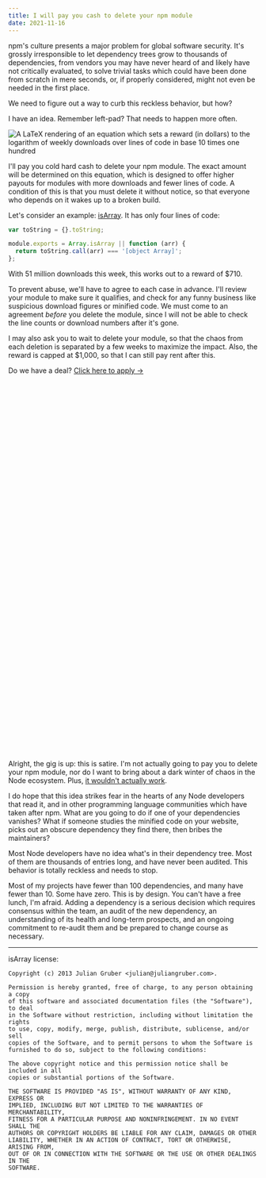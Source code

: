 ```yaml
---
title: I will pay you cash to delete your npm module
date: 2021-11-16
---
```


npm's culture presents a major problem for global software security. It's
grossly irresponsible to let dependency trees grow to thousands of dependencies,
from vendors you may have never heard of and likely have not critically
evaluated, to solve trivial tasks which could have been done from scratch in
mere seconds, or, if properly considered, might not even be needed in the first
place.

We need to figure out a way to curb this reckless behavior, but how?

I have an idea. Remember left-pad? That needs to happen more often.

![A LaTeX rendering of an equation which sets a reward (in dollars) to the logarithm of weekly downloads over lines of code in base 10 times one hundred](https://redacted.moe/f/e2f3d3a4.svg)

I'll pay you cold hard cash to delete your npm module. The exact amount will be
determined on this equation, which is designed to offer higher payouts for
modules with more downloads and fewer lines of code. A condition of this is that
you must delete it without notice, so that everyone who depends on it wakes up
to a broken build.

Let's consider an example: [isArray][0]. It has only four lines of code:

[0]: https://www.npmjs.com/package/isarray

```javascript
var toString = {}.toString;

module.exports = Array.isArray || function (arr) {
  return toString.call(arr) === '[object Array]';
};
```

With 51 million downloads this week, this works out to a reward of $710.

To prevent abuse, we'll have to agree to each case in advance. I'll review your
module to make sure it qualifies, and check for any funny business like
suspicious download figures or minified code. We must come to an agreement
*before* you delete the module, since I will not be able to check the line
counts or download numbers after it's gone.

I may also ask you to wait to delete your module, so that the chaos from each
deletion is separated by a few weeks to maximize the impact. Also, the reward is
capped at $1,000, so that I can still pay rent after this.

Do we have a deal? [Click here to apply →](#conclusion)

<br /> <br /> <br /> <br /> <br /> <br /> <br /> <br /> <br /> <br /> <br />
<br /> <br /> <br /> <br /> <br /> <br /> <br /> <br /> <br /> <br /> <br />
<br /> <br /> <br /> <br /> <br /> <br /> <br /> <br /> <br /> <br /> <br />
<br /> <br /> <br /> <br /> <br /> <br /> <br /> <br /> <br /> <br /> <br />
<a id="conclusion"></a>

Alright, the gig is up: this is satire. I'm not actually going to pay you to
delete your npm module, nor do I want to bring about a dark winter of chaos in
the Node ecosystem. Plus, [it wouldn't actually work][node response].

[node response]: https://blog.npmjs.org/post/141905368000/changes-to-npms-unpublish-policy

I do hope that this idea strikes fear in the hearts of any Node developers that
read it, and in other programming language communities which have taken after
npm. What are you going to do if one of your dependencies vanishes?  What if
someone studies the minified code on your website, picks out an obscure
dependency they find there, then bribes the maintainers?

Most Node developers have no idea what's in their dependency tree. Most of them
are thousands of entries long, and have never been audited. This behavior is
totally reckless and needs to stop.

Most of my projects have fewer than 100 dependencies, and many have fewer than
10. Some have zero. This is by design. You can't have a free lunch, I'm afraid.
Adding a dependency is a serious decision which requires consensus within the
team, an audit of the new dependency, an understanding of its health and
long-term prospects, and an ongoing commitment to re-audit them and be prepared
to change course as necessary.

---

isArray license:

```
Copyright (c) 2013 Julian Gruber <julian@juliangruber.com>.

Permission is hereby granted, free of charge, to any person obtaining a copy
of this software and associated documentation files (the "Software"), to deal
in the Software without restriction, including without limitation the rights
to use, copy, modify, merge, publish, distribute, sublicense, and/or sell
copies of the Software, and to permit persons to whom the Software is
furnished to do so, subject to the following conditions:

The above copyright notice and this permission notice shall be included in all
copies or substantial portions of the Software.

THE SOFTWARE IS PROVIDED "AS IS", WITHOUT WARRANTY OF ANY KIND, EXPRESS OR
IMPLIED, INCLUDING BUT NOT LIMITED TO THE WARRANTIES OF MERCHANTABILITY,
FITNESS FOR A PARTICULAR PURPOSE AND NONINFRINGEMENT. IN NO EVENT SHALL THE
AUTHORS OR COPYRIGHT HOLDERS BE LIABLE FOR ANY CLAIM, DAMAGES OR OTHER
LIABILITY, WHETHER IN AN ACTION OF CONTRACT, TORT OR OTHERWISE, ARISING FROM,
OUT OF OR IN CONNECTION WITH THE SOFTWARE OR THE USE OR OTHER DEALINGS IN THE
SOFTWARE.
```
